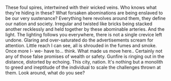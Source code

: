 ---
---

These foul spires, intertwined with their wicked veins.  Who knows what they're hiding in these? 
What forsaken abominations are being enslaved to be our very sustenance?
Everything here revolves around them, they define our nation and society. 
Irregular and twisted like bricks being stacked another recklessly and held together by these abominable arteries. And the light. The lighting follows you everywhere, there is not a single crevice left undone. Glaring and over-saturated do the advertisements scream for attention.
Little reach I can see, all is shrouded in the fumes and smoke.
Once more I- we- have to... think. What made us move here.. Certainly not any of those false promises of wealth or safety.
Gunfire is ringing out in the distance, distorted by echoing. 
This city, nation. It's nothing but a monolith to greed and ineptitude of the individual to scale the challenges thrown at them. Look around, what do you see?
